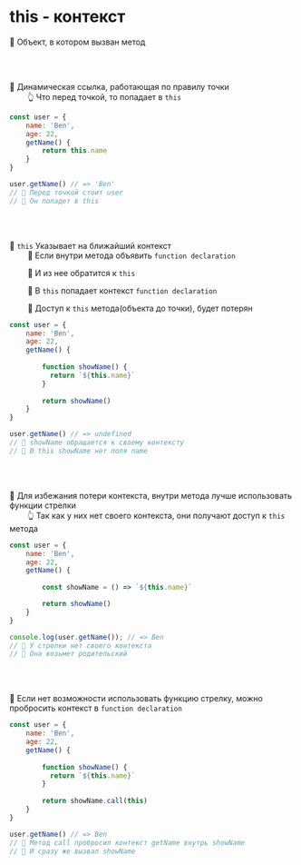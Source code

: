 # this - контекст

🔹 Объект, в котором вызван метод      

<br><br>

🔹 Динамическая ссылка, работающая по правилу точки    
&emsp;&emsp; 👆 Что перед точкой, то попадает в `this`         
```javascript
const user = {
    name: 'Ben',
    age: 22,
    getName() {
        return this.name
    }
}

user.getName() // => 'Ben'
// 🎯 Перед точкой стоит user
// 🎯 Он попадет в this
```    

<br><br>

🛑 `this` Указывает на ближайший контекст      
&emsp;&emsp; 🎯 Если внутри метода объявить `function declaration`

&emsp;&emsp; 🎯 И из нее обратится к `this`

&emsp;&emsp; 🎯 В `this` попадает контекст `function declaration`

&emsp;&emsp; 🎯 Доступ к `this` метода(объекта до точки), будет потерян 
```javascript
const user = {
    name: 'Ben',
    age: 22,
    getName() {
       
        function showName() {
          return `${this.name}`
        }
        
        return showName()
    }
}

user.getName() // => undefined
// 🎯 showName обращается к своему контексту
// 🎯 В this showName нет поля name 
```

<br><br>

🔹 Для избежания потери контекста, внутри метода лучше использовать функции стрелки    
&emsp;&emsp; 👆 Так как у них нет своего контекста, они получают доступ к `this` метода   
```javascript
const user = {
    name: 'Ben',
    age: 22,
    getName() {
       
        const showName = () => `${this.name}`

        return showName()
    }
}

console.log(user.getName()); // => Ben 
// 🎯 У стрелки нет своего контекста
// 🎯 Она возьмет родительский
```

<br><br>

🔸 Если нет возможности использовать функцию стрелку, можно пробросить контекст в `function declaration`
```javascript
const user = {
    name: 'Ben',
    age: 22,
    getName() {
       
        function showName() {
          return `${this.name}`
        }
        
        return showName.call(this)
    }
}

user.getName() // => Ben
// 🎯 Метод call пробросил контекст getName внутрь showName
// 🎯 И сразу же вызвал showName
```